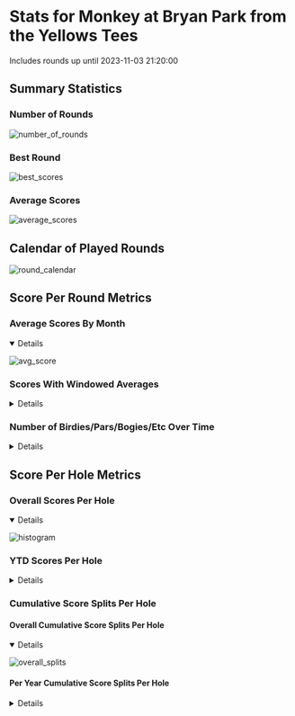 # Stats for Monkey at Bryan Park from the Yellows Tees

Includes rounds up until 2023-11-03 21:20:00

## Summary Statistics

### Number of Rounds

![number_of_rounds](img/Monkey_BryanPark_YellowsTees/number_of_rounds.png)

### Best Round

![best_scores](img/Monkey_BryanPark_YellowsTees/best_scores.png)

### Average Scores

![average_scores](img/Monkey_BryanPark_YellowsTees/average_scores.png)

## Calendar of Played Rounds

![round_calendar](img/Monkey_BryanPark_YellowsTees/round_calendar.png)

## Score Per Round Metrics

### Average Scores By Month

<details open>

![avg_score](img/Monkey_BryanPark_YellowsTees/avg_score.png)

</details>

### Scores With Windowed Averages

<details>

![score_summary](img/Monkey_BryanPark_YellowsTees/score_summary.png)

</details>

### Number of Birdies/Pars/Bogies/Etc Over Time

<details>

![score_frequency](img/Monkey_BryanPark_YellowsTees/score_frequency.png)

</details>

## Score Per Hole Metrics

### Overall Scores Per Hole

<details open>

![histogram](img/Monkey_BryanPark_YellowsTees/histogram.png)

</details>

### YTD Scores Per Hole

<details>

![histogram_ytd](img/Monkey_BryanPark_YellowsTees/histogram_ytd.png)

</details>

### Cumulative Score Splits Per Hole

#### Overall Cumulative Score Splits Per Hole

<details open>

![overall_splits](img/Monkey_BryanPark_YellowsTees/overall_splits.png)

</details>

#### Per Year Cumulative Score Splits Per Hole

<details>

![year_score_splits](img/Monkey_BryanPark_YellowsTees/year_score_splits.png)

</details>

